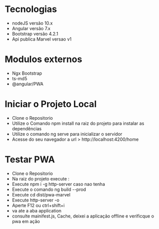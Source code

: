 # Tecnologias

- nodeJS versão 10.x   
- Angular versão 7.x   
- Bootstrap versão 4.2.1    
- Api publica Marvel versao v1  

# Modulos externos

- Ngx Bootstrap  
- ts-md5  
- @angular/PWA  



# Iniciar o Projeto Local

- Clone o Repositorio  
- Utilize o Comando npm install na raiz do projeto para instalar as dependências   
- Utilize o comando ng serve para inicializar o servidor   
- Acesse do seu navegador a url > http://localhost:4200/home  

# Testar PWA

- Clone o Repositorio  
- Na raiz do projeto execute :  
- Execute npm i -g http-server  caso nao tenha  
- Execute o comando ng build --prod  
- Execute cd dist/pwa-marvel  
- Execute http-server -o  
- Aperte F12 ou ctrl+shift+i  
- va ate a aba application  
- consulte mainifest.js, Cache, deixei a aplicação offline e verificque o pwa em ação  



